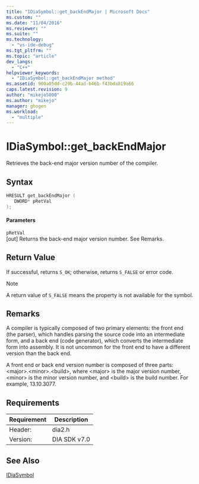 ```yaml
---
title: "IDiaSymbol::get_backEndMajor | Microsoft Docs"
ms.custom: ""
ms.date: "11/04/2016"
ms.reviewer: ""
ms.suite: ""
ms.technology: 
  - "vs-ide-debug"
ms.tgt_pltfrm: ""
ms.topic: "article"
dev_langs: 
  - "C++"
helpviewer_keywords: 
  - "IDiaSymbol::get_backEndMajor method"
ms.assetid: 900a05dd-c29b-44ad-b46b-f43bda819a66
caps.latest.revision: 9
author: "mikejo5000"
ms.author: "mikejo"
manager: ghogen
ms.workload: 
  - "multiple"
---
```

# IDiaSymbol::get_backEndMajor
Retrieves the back-end major version number of the compiler.  
  
## Syntax  
  
```C++  
HRESULT get_backEndMajor (   
   DWORD* pRetVal  
);  
```  
  
#### Parameters  
 `pRetVal`  
 [out] Returns the back-end major version number. See Remarks.  
  
## Return Value  
 If successful, returns `S_OK`; otherwise, returns `S_FALSE` or error code.  
  
> [!NOTE]
>  A return value of `S_FALSE` means the property is not available for the symbol.  
  
## Remarks  
 A compiler is typically composed of two primary elements: the front end (the parser), which handles parsing the source code into an intermediate form, and a back end (code generator), which converts the intermediate form into assembly. It is not uncommon for the front end to have a different version than the back end.  
  
 A front end or back end version number is composed of three parts: \<major>.\<minor>.\<build>, where \<major> is the major version number, \<minor> is the minor version number, and \<build> is the build number. For example, 13.10.3077.  
  
## Requirements  
  
|Requirement|Description|  
|-----------------|-----------------|  
|Header:|dia2.h|  
|Version:|DIA SDK v7.0|  
  
## See Also  
 [IDiaSymbol](../../debugger/debug-interface-access/idiasymbol.md)